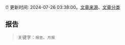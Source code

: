 :alarm_clock: 更新时间: 2024-07-26 03:38:00。[文章来源](/README.md)、[文章分类](/TAGS.md)

## 报告


> 关键字：`报告`、`月报`



